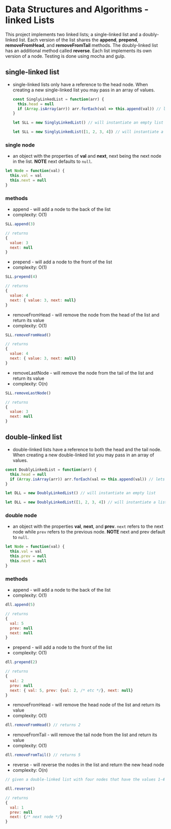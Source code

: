 # Data Structures and Algorithms - linked Lists

This project implements two linked lists; a single-linked list and a doubly-linked list.
Each version of the list shares the **append**, **prepend**, **removeFromHead**, and
**removeFromTail** methods. The doubly-linked list has an additional method called
**reverse**. Each list implements its own version of a node. Testing is done using mocha
and gulp.

## single-linked list

- single-linked lists only have a reference to the head node. When creating a new
  single-linked list you may pass in an array of values.

  ```javascript
  const SinglyLinkedList = function(arr) {
    this.head = null
    if (Array.isArray(arr)) arr.forEach(val => this.append(val)) // lets you pass in an array of values
  }

  let SLL = new SinglyLinkedList() // will instantiate an empty list

  let SLL = new SinglyLinkedList([1, 2, 3, 4]) // will instantiate a list with four nodes
  ```

### single node

  - an object with the properties of **val** and **next**, next being the next node
    in the list. **NOTE** next defaults to `null`.

  ```javascript
  let Node = function(val) {
    this.val = val
    this.next = null
  }
  ```

### methods

  - append - will add a node to the back of the list
  - complexity: O(1)

  ```javascript
  SLL.append(3)

  // returns
  {
    value: 3
    next: null
  }
  ```

  - prepend - will add a node to the front of the list
  - complexity: O(1)

  ```javascript
  SLL.prepend(4)

  // returns
  {
    value: 4
    next: { value: 3, next: null}
  }
  ```

  - removeFromHead - will remove the node from the head of the list and return its value
  - complexity: O(1)

  ```javascript
  SLL.removeFromHead()

  // returns
  {
    value: 4
    next: { value: 3, next: null}  
  }
  ```


  - removeLastNode - will remove the node from the tail of the list and return its value
  - complexity: O(n)

  ```javascript
  SLL.removeLastNode()

  // returns
  {  
    value: 3
    next: null
  }
  ```

## double-linked list

  - double-linked lists have a reference to both the head and the tail node. When creating
    a new double-linked list you may pass in an array of values.

  ```javascript
  const DoublyLinkedList = function(arr) {
    this.head = null
    if (Array.isArray(arr)) arr.forEach(val => this.append(val)) // lets you pass in an array of values
  }

  let DLL = new DoublyLinkedList() // will instantiate an empty list

  let DLL = new DoublyLinkedList([1, 2, 3, 4]) // will instantiate a list with four nodes
  ```


### double node

  - an object with the properties **val**, **next**, and **prev**. `next` refers
    to the next node while `prev` refers to the previous node.
    **NOTE** next and prev default to `null`.

  ```javascript
  let Node = function(val) {
    this.val = val
    this.prev = null
    this.next = null
  }
  ```

### methods

  - append - will add a node to the back of the list
  - complexity: O(1)

  ```javascript
  dll.append(5)

  // returns
  {
    val: 5
    prev: null
    next: null
  }
  ```

  - prepend - will add a node to the front of the list
  - complexity: O(1)

  ```javascript
  dll.prepend(2)

  // returns
  {
    val: 2
    prev: null
    next: { val: 5, prev: {val: 2, /* etc */}, next: null}
  }
  ```

  - removeFromHead - will remove the head node of the list and return its value
  - complexity: O(1)

  ```javascript
  dll.removeFromHead() // returns 2
  ```  

  - removeFromTail - will remove the tail node from the list and return its value
  - complexity: O(1)

  ```javascript
  dll.removeFromTail() // returns 5
  ```

  - reverse - will reverse the nodes in the list and return the new head node
  - complexity: O(n)

  ```javascript
  // given a double-linked list with four nodes that have the values 1-4

  dll.reverse()

  // returns
  {
    val: 1
    prev: null
    next: {/* next node */}
  }
  ```

